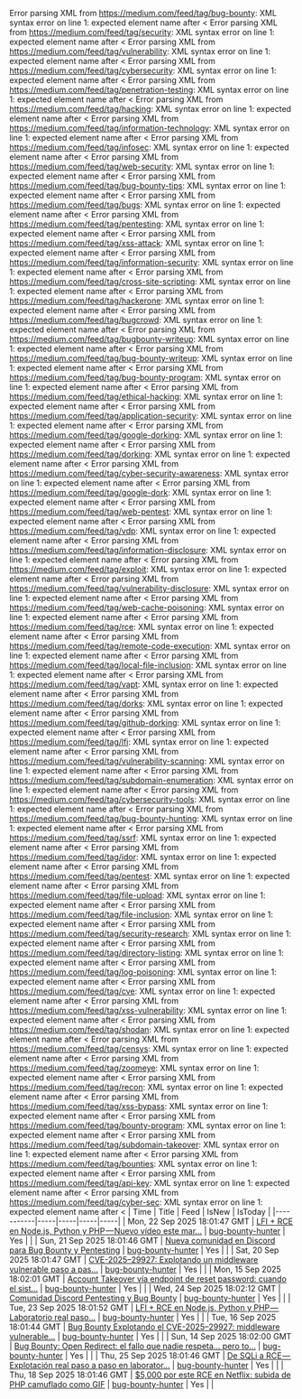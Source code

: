 Error parsing XML from https://medium.com/feed/tag/bug-bounty: XML syntax error on line 1: expected element name after <
Error parsing XML from https://medium.com/feed/tag/security: XML syntax error on line 1: expected element name after <
Error parsing XML from https://medium.com/feed/tag/vulnerability: XML syntax error on line 1: expected element name after <
Error parsing XML from https://medium.com/feed/tag/cybersecurity: XML syntax error on line 1: expected element name after <
Error parsing XML from https://medium.com/feed/tag/penetration-testing: XML syntax error on line 1: expected element name after <
Error parsing XML from https://medium.com/feed/tag/hacking: XML syntax error on line 1: expected element name after <
Error parsing XML from https://medium.com/feed/tag/information-technology: XML syntax error on line 1: expected element name after <
Error parsing XML from https://medium.com/feed/tag/infosec: XML syntax error on line 1: expected element name after <
Error parsing XML from https://medium.com/feed/tag/web-security: XML syntax error on line 1: expected element name after <
Error parsing XML from https://medium.com/feed/tag/bug-bounty-tips: XML syntax error on line 1: expected element name after <
Error parsing XML from https://medium.com/feed/tag/bugs: XML syntax error on line 1: expected element name after <
Error parsing XML from https://medium.com/feed/tag/pentesting: XML syntax error on line 1: expected element name after <
Error parsing XML from https://medium.com/feed/tag/xss-attack: XML syntax error on line 1: expected element name after <
Error parsing XML from https://medium.com/feed/tag/information-security: XML syntax error on line 1: expected element name after <
Error parsing XML from https://medium.com/feed/tag/cross-site-scripting: XML syntax error on line 1: expected element name after <
Error parsing XML from https://medium.com/feed/tag/hackerone: XML syntax error on line 1: expected element name after <
Error parsing XML from https://medium.com/feed/tag/bugcrowd: XML syntax error on line 1: expected element name after <
Error parsing XML from https://medium.com/feed/tag/bugbounty-writeup: XML syntax error on line 1: expected element name after <
Error parsing XML from https://medium.com/feed/tag/bug-bounty-writeup: XML syntax error on line 1: expected element name after <
Error parsing XML from https://medium.com/feed/tag/bug-bounty-program: XML syntax error on line 1: expected element name after <
Error parsing XML from https://medium.com/feed/tag/ethical-hacking: XML syntax error on line 1: expected element name after <
Error parsing XML from https://medium.com/feed/tag/application-security: XML syntax error on line 1: expected element name after <
Error parsing XML from https://medium.com/feed/tag/google-dorking: XML syntax error on line 1: expected element name after <
Error parsing XML from https://medium.com/feed/tag/dorking: XML syntax error on line 1: expected element name after <
Error parsing XML from https://medium.com/feed/tag/cyber-security-awareness: XML syntax error on line 1: expected element name after <
Error parsing XML from https://medium.com/feed/tag/google-dork: XML syntax error on line 1: expected element name after <
Error parsing XML from https://medium.com/feed/tag/web-pentest: XML syntax error on line 1: expected element name after <
Error parsing XML from https://medium.com/feed/tag/vdp: XML syntax error on line 1: expected element name after <
Error parsing XML from https://medium.com/feed/tag/information-disclosure: XML syntax error on line 1: expected element name after <
Error parsing XML from https://medium.com/feed/tag/exploit: XML syntax error on line 1: expected element name after <
Error parsing XML from https://medium.com/feed/tag/vulnerability-disclosure: XML syntax error on line 1: expected element name after <
Error parsing XML from https://medium.com/feed/tag/web-cache-poisoning: XML syntax error on line 1: expected element name after <
Error parsing XML from https://medium.com/feed/tag/rce: XML syntax error on line 1: expected element name after <
Error parsing XML from https://medium.com/feed/tag/remote-code-execution: XML syntax error on line 1: expected element name after <
Error parsing XML from https://medium.com/feed/tag/local-file-inclusion: XML syntax error on line 1: expected element name after <
Error parsing XML from https://medium.com/feed/tag/vapt: XML syntax error on line 1: expected element name after <
Error parsing XML from https://medium.com/feed/tag/dorks: XML syntax error on line 1: expected element name after <
Error parsing XML from https://medium.com/feed/tag/github-dorking: XML syntax error on line 1: expected element name after <
Error parsing XML from https://medium.com/feed/tag/lfi: XML syntax error on line 1: expected element name after <
Error parsing XML from https://medium.com/feed/tag/vulnerability-scanning: XML syntax error on line 1: expected element name after <
Error parsing XML from https://medium.com/feed/tag/subdomain-enumeration: XML syntax error on line 1: expected element name after <
Error parsing XML from https://medium.com/feed/tag/cybersecurity-tools: XML syntax error on line 1: expected element name after <
Error parsing XML from https://medium.com/feed/tag/bug-bounty-hunting: XML syntax error on line 1: expected element name after <
Error parsing XML from https://medium.com/feed/tag/ssrf: XML syntax error on line 1: expected element name after <
Error parsing XML from https://medium.com/feed/tag/idor: XML syntax error on line 1: expected element name after <
Error parsing XML from https://medium.com/feed/tag/pentest: XML syntax error on line 1: expected element name after <
Error parsing XML from https://medium.com/feed/tag/file-upload: XML syntax error on line 1: expected element name after <
Error parsing XML from https://medium.com/feed/tag/file-inclusion: XML syntax error on line 1: expected element name after <
Error parsing XML from https://medium.com/feed/tag/security-research: XML syntax error on line 1: expected element name after <
Error parsing XML from https://medium.com/feed/tag/directory-listing: XML syntax error on line 1: expected element name after <
Error parsing XML from https://medium.com/feed/tag/log-poisoning: XML syntax error on line 1: expected element name after <
Error parsing XML from https://medium.com/feed/tag/cve: XML syntax error on line 1: expected element name after <
Error parsing XML from https://medium.com/feed/tag/xss-vulnerability: XML syntax error on line 1: expected element name after <
Error parsing XML from https://medium.com/feed/tag/shodan: XML syntax error on line 1: expected element name after <
Error parsing XML from https://medium.com/feed/tag/censys: XML syntax error on line 1: expected element name after <
Error parsing XML from https://medium.com/feed/tag/zoomeye: XML syntax error on line 1: expected element name after <
Error parsing XML from https://medium.com/feed/tag/recon: XML syntax error on line 1: expected element name after <
Error parsing XML from https://medium.com/feed/tag/xss-bypass: XML syntax error on line 1: expected element name after <
Error parsing XML from https://medium.com/feed/tag/bounty-program: XML syntax error on line 1: expected element name after <
Error parsing XML from https://medium.com/feed/tag/subdomain-takeover: XML syntax error on line 1: expected element name after <
Error parsing XML from https://medium.com/feed/tag/bounties: XML syntax error on line 1: expected element name after <
Error parsing XML from https://medium.com/feed/tag/api-key: XML syntax error on line 1: expected element name after <
Error parsing XML from https://medium.com/feed/tag/cyber-sec: XML syntax error on line 1: expected element name after <
| Time | Title | Feed | IsNew | IsToday |
|-----------|-----|-----|-----|-----|
| Mon, 22 Sep 2025 18:01:47 GMT | [ LFI + RCE en Node.js, Python y PHP — Nuevo vídeo este mar...](https://freedium.cfd/https://medium.com/p/370c1a0e84d9) | [bug-bounty-hunter](https://medium.com/feed/tag/bug-bounty-hunter) | Yes |  |
| Sun, 21 Sep 2025 18:01:46 GMT | [ Nueva comunidad en Discord para Bug Bounty y Pentesting](https://freedium.cfd/https://medium.com/p/49f8f0a14a56) | [bug-bounty-hunter](https://medium.com/feed/tag/bug-bounty-hunter) | Yes |  |
| Sat, 20 Sep 2025 18:01:47 GMT | [ CVE-2025–29927: Explotando un middleware vulnerable paso a pas...](https://freedium.cfd/https://medium.com/p/e65a2a58f735) | [bug-bounty-hunter](https://medium.com/feed/tag/bug-bounty-hunter) | Yes |  |
| Mon, 15 Sep 2025 18:02:01 GMT | [ Account Takeover vía endpoint de reset password: cuando el sist...](https://freedium.cfd/https://medium.com/p/2f5b619edfb8) | [bug-bounty-hunter](https://medium.com/feed/tag/bug-bounty-hunter) | Yes |  |
| Wed, 24 Sep 2025 18:02:12 GMT | [ Comunidad Discord Pentesting y Bug Bounty](https://freedium.cfd/https://medium.com/p/b51c9cd322b4) | [bug-bounty-hunter](https://medium.com/feed/tag/bug-bounty-hunter) | Yes |  |
| Tue, 23 Sep 2025 18:01:52 GMT | [ LFI + RCE en Node.js, Python y PHP — Laboratorio real paso...](https://freedium.cfd/https://medium.com/p/4a3b4f1089c3) | [bug-bounty-hunter](https://medium.com/feed/tag/bug-bounty-hunter) | Yes |  |
| Tue, 16 Sep 2025 18:01:44 GMT | [ Bug Bounty Explotando el CVE-2025–29927: middleware vulnerable...](https://freedium.cfd/https://medium.com/p/1a36f9478fe6) | [bug-bounty-hunter](https://medium.com/feed/tag/bug-bounty-hunter) | Yes |  |
| Sun, 14 Sep 2025 18:02:00 GMT | [ Bug Bounty: Open Redirect: el fallo que nadie respeta… pero to...](https://freedium.cfd/https://medium.com/p/a414059a53ad) | [bug-bounty-hunter](https://medium.com/feed/tag/bug-bounty-hunter) | Yes |  |
| Thu, 25 Sep 2025 18:01:46 GMT | [ De SQLi a RCE — Explotación real paso a paso en laborator...](https://freedium.cfd/https://medium.com/p/76cc3d73116a) | [bug-bounty-hunter](https://medium.com/feed/tag/bug-bounty-hunter) | Yes |  |
| Thu, 18 Sep 2025 18:01:46 GMT | [ $5,000 por este RCE en Netflix: subida de PHP camuflado como GIF](https://freedium.cfd/https://medium.com/p/cfaec6c75683) | [bug-bounty-hunter](https://medium.com/feed/tag/bug-bounty-hunter) | Yes |  |
